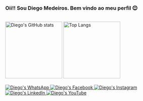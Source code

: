 ### Oii!! Sou Diego Medeiros. Bem vindo ao meu perfil 😊
<br/>
<!---
https://github.com/anuraghazra/github-readme-stats/blob/master/readme.md#deploy-on-your-own-vercel-instance
--->
<div style="display: inline_block">
  <img height="180em" src="https://github-readme-stats.vercel.app/api?username=diegomdsv&show_icons=true&theme=tokyonight&border_radius=1&hide_border=true&hide_title=true" alt="Diego's GitHub stats" />
  <img height="180em" src="https://github-readme-stats.vercel.app/api/top-langs/?username=diegomdsv&layout=compact&theme=tokyonight&border_radius=1&hide_border=true" alt="Top Langs" />
</div>
<br />
<div style="display: inline_block">
  <a href="https://api.whatsapp.com/send?phone=5577998319712&text=Olá!%20Te%20encontrei%20no%20GitHub%20e%20gostei%20dos%20projetos%20que%20você%20publicou." target="_blank">
    <img src="https://img.shields.io/badge/WhatsApp-25D366?style=for-the-badge&logo=whatsapp&logoColor=white" alt="Diego's WhatsApp" />
  <a />
  <a href="https://www.facebook.com/diegomdsv" target="_blank">
    <img src="https://img.shields.io/badge/Facebook-1877F2?style=for-the-badge&logo=facebook&logoColor=white" alt="Diego's Facebook" />
  <a />
  <a href="https://www.instagram.com/diegomdsv/" target="_blank">
    <img src="https://img.shields.io/badge/Instagram-E4405F?style=for-the-badge&logo=instagram&logoColor=white" alt="Diego's Instagram" />
  <a />
  <a href="https://www.linkedin.com/in/diegomdsv" target="_blank">
    <img src="https://img.shields.io/badge/LinkedIn-0077B5?style=for-the-badge&logo=linkedin&logoColor=white" alt="Diego's LinkedIn" />
  <a />
  <a href="https://www.youtube.com/channel/UCTZ-0XWu05vMoDP-rpI8HTg" target="_blank">
    <img src="https://img.shields.io/badge/YouTube-FF0000?style=for-the-badge&logo=youtube&logoColor=white" alt="Diego's YouTube" />
  <a />
<div />
